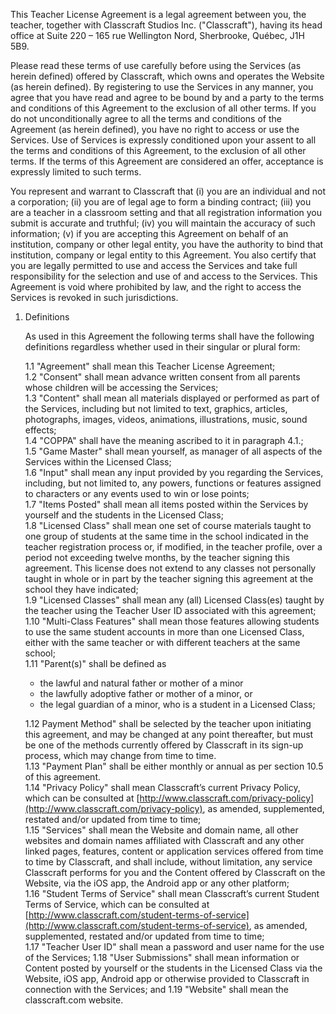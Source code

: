 This Teacher License Agreement is a legal agreement between you, the teacher, together with Classcraft Studios Inc. ("Classcraft"), having its head office at Suite 220 – 165 rue Wellington Nord, Sherbrooke, Québec, J1H 5B9.

Please read these terms of use carefully before using the Services (as herein defined) offered by Classcraft, which owns and operates the Website (as herein defined). By registering to use the Services in any manner, you agree that you have read and agree to be bound by and a party to the terms and conditions of this Agreement to the exclusion of all other terms. If you do not unconditionally agree to all the terms and conditions of the Agreement (as herein defined), you have no right to access or use the Services. Use of Services is expressly conditioned upon your assent to all the terms and conditions of this Agreement, to the exclusion of all other terms. If the terms of this Agreement are considered an offer, acceptance is expressly limited to such terms.

You represent and warrant to Classcraft that (i) you are an individual and not a corporation; (ii) you are of legal age to form a binding contract; (iii) you are a teacher in a classroom setting and that all registration information you submit is accurate and truthful; (iv) you will maintain the accuracy of such information; (v) if you are accepting this Agreement on behalf of an institution, company or other legal entity, you have the authority to bind that institution, company or legal entity to this Agreement. You also certify that you are legally permitted to use and access the Services and take full responsibility for the selection and use of and access to the Services. This Agreement is void where prohibited by law, and the right to access the Services is revoked in such jurisdictions.

1.  Definitions
    
    As used in this Agreement the following terms shall have the following definitions regardless whether used in their singular or plural form:  

	1.1 "Agreement" shall mean this Teacher License Agreement;  
	1.2 "Consent" shall mean advance written consent from all parents whose children will be accessing the Services;  
	1.3 "Content" shall mean all materials displayed or performed as part of the Services, including but not limited to text, graphics, articles, photographs, images, videos, animations, illustrations, music, sound effects;  
	1.4 "COPPA" shall have the meaning ascribed to it in paragraph 4.1.;  
	1.5 "Game Master" shall mean yourself, as manager of all aspects of the Services within the Licensed Class;  
	1.6 "Input" shall mean any input provided by you regarding the Services, including, but not limited to, any powers, functions or features assigned to characters or any events used to win or lose points;  
	1.7 "Items Posted" shall mean all items posted within the Services by yourself and the students in the Licensed Class;  
	1.8 "Licensed Class" shall mean one set of course materials taught to one group of students at the same time in the school indicated in the teacher registration process or, if modified, in the teacher profile, over a period not exceeding twelve months, by the teacher signing this agreement. This license does not extend to any classes not personally taught in whole or in part by the teacher signing this agreement at the school they have indicated;  
	1.9 "Licensed Classes" shall mean any (all) Licensed Class(es) taught by the teacher using the Teacher User ID associated with this agreement;  
	1.10 "Multi-Class Features" shall mean those features allowing students to use the same student accounts in more than one Licensed Class, either with the same teacher or with different teachers at the same school;  
	1.11 "Parent(s)" shall be defined as  
    * the lawful and natural father or mother of a minor
    * the lawfully adoptive father or mother of a minor, or
    * the legal guardian of a minor, who is a student in a Licensed Class;  
    
	1.12 Payment Method" shall be selected by the teacher upon initiating this agreement, and may be changed at any point thereafter, but must be one of the methods currently offered by Classcraft in its sign-up process, which may change from time to time.  
	1.13 "Payment Plan" shall be either monthly or annual as per section 10.5 of this agreement.  
	1.14 "Privacy Policy" shall mean Classcraft’s current Privacy Policy, which can be consulted at  [http://www.classcraft.com/privacy-policy](http://www.classcraft.com/privacy-policy), as amended, supplemented, restated and/or updated from time to time;  
	1.15 "Services" shall mean the Website and domain name, all other websites and domain names affiliated with Classcraft and any other linked pages, features, content or application services offered from time to time by Classcraft, and shall include, without limitation, any service Classcraft performs for you and the Content offered by Classcraft on the Website, via the iOS app, the Android app or any other platform;  
	1.16  "Student Terms of Service" shall mean Classcraft’s current Student Terms of Service, which can be consulted at  [http://www.classcraft.com/student-terms-of-service](http://www.classcraft.com/student-terms-of-service), as amended, supplemented, restated and/or updated from time to time;  
	1.17 "Teacher User ID" shall mean a password and user name for the use of the Services; 
	1.18 "User Submissions" shall mean information or Content posted by yourself or the students in the Licensed Class via the Website, iOS app, Android app or otherwise provided to Classcraft in connection with the Services; and 
	1.19 "Website" shall mean the classcraft.com website.
